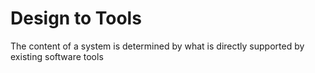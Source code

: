 # Design to Tools


The content of a system is determined by what is directly supported by
existing software tools

